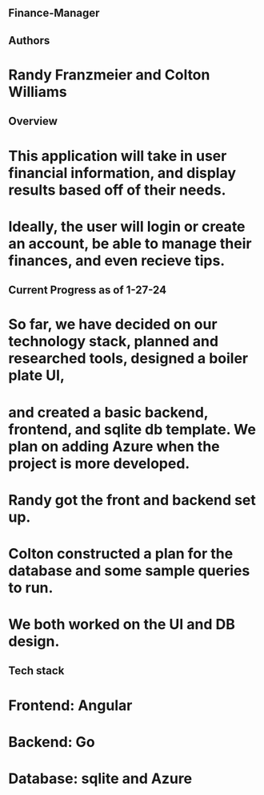 ## Finance-Manager

## Authors
# Randy Franzmeier and Colton Williams

## Overview
# This application will take in user financial information, and display results based off of their needs. 
# Ideally, the user will login or create an account, be able to manage their finances, and even recieve tips.

## Current Progress as of 1-27-24
# So far, we have decided on our technology stack, planned and researched tools, designed a boiler plate UI,
# and created a basic backend, frontend, and sqlite db template. We plan on adding Azure when the project is more developed.
# Randy got the front and backend set up.
# Colton constructed a plan for the database and some sample queries to run.
# We both worked on the UI and DB design.

## Tech stack
# Frontend: Angular
# Backend: Go
# Database: sqlite and Azure


